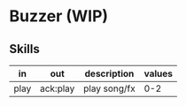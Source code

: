 # Buzzer (WIP)

## Skills

| in   | out      | description  | values |
|------|----------|--------------|--------|
| play | ack:play | play song/fx | 0-2    |
